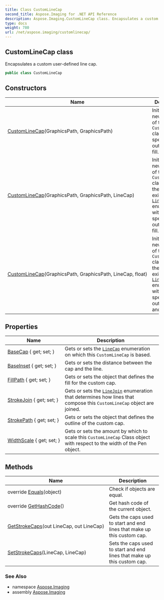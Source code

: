 ```yaml
---
title: Class CustomLineCap
second_title: Aspose.Imaging for .NET API Reference
description: Aspose.Imaging.CustomLineCap class. Encapsulates a custom userdefined line cap
type: docs
weight: 780
url: /net/aspose.imaging/customlinecap/
---
```

## CustomLineCap class

Encapsulates a custom user-defined line cap.

```csharp
public class CustomLineCap
```

## Constructors

| Name | Description |
| --- | --- |
| [CustomLineCap](customlinecap/#constructor)(GraphicsPath, GraphicsPath) | Initializes a new instance of the `CustomLineCap` class with the specified outline and fill. |
| [CustomLineCap](customlinecap/#constructor_1)(GraphicsPath, GraphicsPath, LineCap) | Initializes a new instance of the `CustomLineCap` class from the specified existing [`LineCap`](../linecap/) enumeration with the specified outline and fill. |
| [CustomLineCap](customlinecap/#constructor_2)(GraphicsPath, GraphicsPath, LineCap, float) | Initializes a new instance of the `CustomLineCap` class from the specified existing [`LineCap`](../linecap/) enumeration with the specified outline, fill, and inset. |

## Properties

| Name | Description |
| --- | --- |
| [BaseCap](../../aspose.imaging/customlinecap/basecap/) { get; set; } | Gets or sets the [`LineCap`](../linecap/) enumeration on which this `CustomLineCap` is based. |
| [BaseInset](../../aspose.imaging/customlinecap/baseinset/) { get; set; } | Gets or sets the distance between the cap and the line. |
| [FillPath](../../aspose.imaging/customlinecap/fillpath/) { get; set; } | Gets or sets the object that defines the fill for the custom cap. |
| [StrokeJoin](../../aspose.imaging/customlinecap/strokejoin/) { get; set; } | Gets or sets the [`LineJoin`](../linejoin/) enumeration that determines how lines that compose this `CustomLineCap` object are joined. |
| [StrokePath](../../aspose.imaging/customlinecap/strokepath/) { get; set; } | Gets or sets the object that defines the outline of the custom cap. |
| [WidthScale](../../aspose.imaging/customlinecap/widthscale/) { get; set; } | Gets or sets the amount by which to scale this `CustomLineCap` Class object with respect to the width of the Pen object. |

## Methods

| Name | Description |
| --- | --- |
| override [Equals](../../aspose.imaging/customlinecap/equals/)(object) | Check if objects are equal. |
| override [GetHashCode](../../aspose.imaging/customlinecap/gethashcode/)() | Get hash code of the current object. |
| [GetStrokeCaps](../../aspose.imaging/customlinecap/getstrokecaps/)(out LineCap, out LineCap) | Gets the caps used to start and end lines that make up this custom cap. |
| [SetStrokeCaps](../../aspose.imaging/customlinecap/setstrokecaps/)(LineCap, LineCap) | Sets the caps used to start and end lines that make up this custom cap. |

### See Also

* namespace [Aspose.Imaging](../../aspose.imaging/)
* assembly [Aspose.Imaging](../../)


